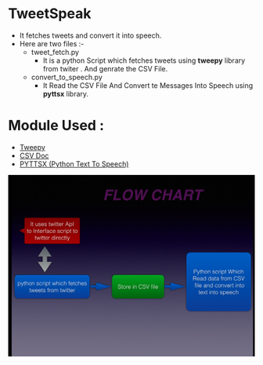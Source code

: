 # TweetSpeak
+ It fetches tweets and convert it into speech.<br>
+ Here are two files :-
  + tweet_fetch.py
    - It is a python Script which fetches tweets using __tweepy__ library from twiter .
      And genrate the CSV File.
  + convert_to_speech.py 
    - It Read the CSV File And Convert te Messages Into Speech using __pyttsx__ library.

# Module Used :
+ [Tweepy](http://tweepy.readthedocs.io/en/v3.5.0/)
+ [CSV Doc](https://docs.python.org/2/library/csv.html)
+ [PYTTSX (Python Text To Speech)](https://pyttsx.readthedocs.io/en/latest/)

![alt text](https://github.com/ckshitij/tweetspeak/blob/master/Screen%20Shot%202016-08-26%20at%202.45.17%20PM.png "Logo Title   Text 1")


